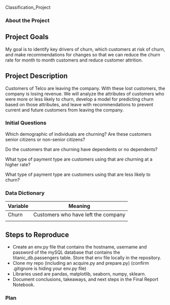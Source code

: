 Classification_Project

### About the Project

## Project Goals

My goal is to identify key drivers of churn, which customers at risk of churn, and make recommendations for changes so that we can reduce the churn rate for month to month customers and reduce customer attrition.

## Project Description

Customers of Telco are leaving the company.  With these lost customers, the company is losing revenue.  We will analyze the attributes of customers who were more or less likely to churn, develop a model for predicting churn based on those attributes, and leave with recommendations to prevent current and future customers from leaving the company.


### Initial Questions

Which demographic of individuals are churning? Are these customers senior citizens or non-senior citizens?

Do the customers that are churning have dependents or no dependents?

What type of payment type are customers using that are churning at a higher rate?

What type of payment type are customers using that are less likely to churn?



### Data Dictionary


| Variable    | Meaning     |
| ----------- | ----------- |
| Churn       | Customers who have left the company   |
|             |             |


## Steps to Reproduce

- Create an env.py file that contains the hostname, username and password of the mySQL database that contains the titanic_db.passengers table. Store that env file locally in the repository.
- Clone my repo (including an acquire.py and prepare.py) (confirm .gitignore is hiding your env.py file)
- Libraries used are pandas, matplotlib, seaborn, numpy, sklearn.
- Document conclusions, takeaways, and next steps in the Final Report Notebook.

### Plan


